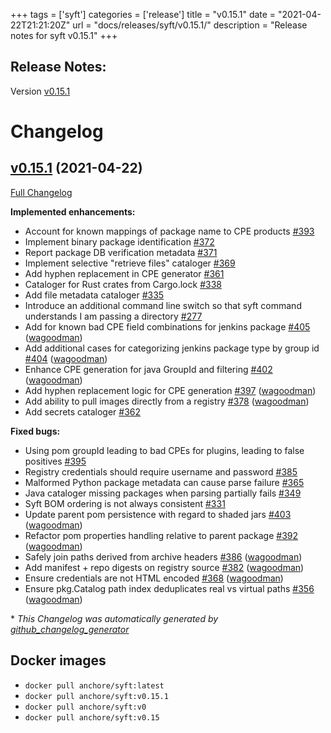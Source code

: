 +++
tags = ['syft']
categories = ['release']
title = "v0.15.1"
date = "2021-04-22T21:21:20Z"
url = "docs/releases/syft/v0.15.1/"
description = "Release notes for syft v0.15.1"
+++

## Release Notes:
Version [v0.15.1](https://github.com/anchore/syft/releases/tag/v0.15.1)

# Changelog

## [v0.15.1](https://github.com/anchore/syft/tree/v0.15.1) (2021-04-22)

[Full Changelog](https://github.com/anchore/syft/compare/v0.15.0...v0.14.0)


**Implemented enhancements:**

- Account for known mappings of package name to CPE products [\#393](https://github.com/anchore/syft/issues/393)
- Implement binary package identification [\#372](https://github.com/anchore/syft/issues/372)
- Report package DB verification metadata [\#371](https://github.com/anchore/syft/issues/371)
- Implement selective "retrieve files" cataloger [\#369](https://github.com/anchore/syft/issues/369)
- Add hyphen replacement in CPE generator [\#361](https://github.com/anchore/syft/issues/361)
- Cataloger for Rust crates from Cargo.lock [\#338](https://github.com/anchore/syft/issues/338)
- Add file metadata cataloger [\#335](https://github.com/anchore/syft/issues/335)
- Introduce an additional command line switch so that syft command understands I am passing a directory [\#277](https://github.com/anchore/syft/issues/277)
- Add for known bad CPE field combinations for jenkins package [\#405](https://github.com/anchore/syft/pull/405) ([wagoodman](https://github.com/wagoodman))
- Add additional cases for categorizing jenkins package type by group id [\#404](https://github.com/anchore/syft/pull/404) ([wagoodman](https://github.com/wagoodman))
- Enhance CPE generation for java GroupId and filtering [\#402](https://github.com/anchore/syft/pull/402) ([wagoodman](https://github.com/wagoodman))
- Add hyphen replacement logic for CPE generation [\#397](https://github.com/anchore/syft/pull/397) ([wagoodman](https://github.com/wagoodman))
- Add ability to pull images directly from a registry [\#378](https://github.com/anchore/syft/pull/378) ([wagoodman](https://github.com/wagoodman))
- Add secrets cataloger [\#362](https://github.com/anchore/syft/issues/362)

**Fixed bugs:**

- Using pom groupId leading to bad CPEs for plugins, leading to false positives [\#395](https://github.com/anchore/syft/issues/395)
- Registry credentials should require username and password [\#385](https://github.com/anchore/syft/issues/385)
- Malformed Python package metadata can cause parse failure [\#365](https://github.com/anchore/syft/issues/365)
- Java cataloger missing packages when parsing partially fails [\#349](https://github.com/anchore/syft/issues/349)
- Syft BOM ordering is not always consistent [\#331](https://github.com/anchore/syft/issues/331)
- Update parent pom persistence with regard to shaded jars [\#403](https://github.com/anchore/syft/pull/403) ([wagoodman](https://github.com/wagoodman))
- Refactor pom properties handling relative to parent package [\#392](https://github.com/anchore/syft/pull/392) ([wagoodman](https://github.com/wagoodman))
- Safely join paths derived from archive headers [\#386](https://github.com/anchore/syft/pull/386) ([wagoodman](https://github.com/wagoodman))
- Add manifest + repo digests on registry source [\#382](https://github.com/anchore/syft/pull/382) ([wagoodman](https://github.com/wagoodman))
- Ensure credentials are not HTML encoded [\#368](https://github.com/anchore/syft/pull/368) ([wagoodman](https://github.com/wagoodman))
- Ensure pkg.Catalog path index deduplicates real vs virtual paths [\#356](https://github.com/anchore/syft/pull/356) ([wagoodman](https://github.com/wagoodman))


\* *This Changelog was automatically generated by [github_changelog_generator](https://github.com/github-changelog-generator/github-changelog-generator)*


## Docker images

- `docker pull anchore/syft:latest`
- `docker pull anchore/syft:v0.15.1`
- `docker pull anchore/syft:v0`
- `docker pull anchore/syft:v0.15`
